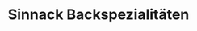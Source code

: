 ---
title: "Sinnack Backspezialitäten"
url: /gutenborn/sinnack-backspezialitaeten/
shop: Bäckerei
---